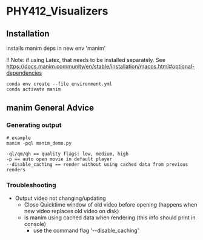 # PHY412_Visualizers

## Installation

installs manim deps in new env 'manim'

!! Note: if using Latex, that needs to be installed separately.  See https://docs.manim.community/en/stable/installation/macos.html#optional-dependencies

```
conda env create --file environment.yml
conda activate manim
```


## manim General Advice
### Generating output

```
# example
manim -pql manim_demo.py

-ql/qm/qh == quality flags: low, medium, high
-p == auto open movie in default player
--disable_caching == render without using cached data from previous renders
```

### Troubleshooting
- Output video not changing/updating
  - Close Quicktime window of old video before opening (happens when new video replaces old video on disk)
  - is manim using cached data when rendering (this info should print in console)
    - use the command flag '--disable_caching'
